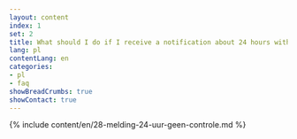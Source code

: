 ```yaml
---
layout: content
index: 1
set: 2
title: What should I do if I receive a notification about 24 hours with no checks by the app?
lang: pl
contentLang: en
categories:
- pl
- faq
showBreadCrumbs: true
showContact: true
---
```

{% include content/en/28-melding-24-uur-geen-controle.md %}
